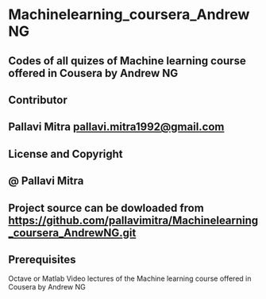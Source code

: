 # Machinelearning_coursera_AndrewNG
Codes of all quizes of Machine learning course offered in Cousera by Andrew NG
-------
## Contributor
Pallavi Mitra <pallavi.mitra1992@gmail.com>
-------
## License and Copyright
@ Pallavi Mitra
-------
Project source can be dowloaded from https://github.com/pallavimitra/Machinelearning_coursera_AndrewNG.git
-------
## Prerequisites
Octave or Matlab
Video lectures of the Machine learning course offered in Cousera by Andrew NG


